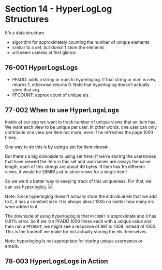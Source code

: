 # Section 14 - HyperLogLog Structures
It's a data structure.

- algorithm for approximately counting the number of unique elements
- similar to a set, but doesn't store the elements
- will seem useless at first glance

## 76-001 HyperLogsLogs
- PFADD: adds a string or num to hyperloglog. If that string or num is new, returns 1, otherwise returns 0. Note that
hyperloglog doesn't actually store that arg.
- PFCOUNT: approx count of unique els.

## 77-002 When to use HyperLogsLogs
Inside of our app we want to track number of unique views that an item has. We want each view to be unique per user.
In other words, one user can only contribute one view per item not more, even if he refreshes the page 1000 times.

One way to do this is by using a set for item:views#<itemId>.

But there's a big downside to using set here: If we're storing the usernames that have viewed the item in this set and usernames
are always the same length, each of this strings are about 40 bytes. If item has 1m different views, it would be 38MB! just to
store views for a single item!

So we want a better way to keeping track of this uniqueness. For that, we can use hyperloglog.
![](img/77-1.png)

Note: Since hyperloglog doesn't actually store the individual els that we add to it, it has a constant size. It is always
about 12Kb no matter how many els were added to it.

The downside of using hyperloglog is that `PFCOUNT` is approximate and it has 0.81% error. So if we ran PFADD 1000 times
each with a unique value and then run a `PFCOUNT`, we might see a response of 991 to 1008 instead of 1000. This is the tradeoff
we make for not actually storing the els themselves.

Note: hyperloglog is not appropriate for storing unique usernames or emails. 

## 78-003 HyperLogsLogs in Action